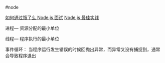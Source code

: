 #node

[如何通过饿了么 Node.js 面试](https://elemefe.github.io/node-interview/#/sections/zh-cn/)
[Node.js 最佳实践](https://github.com/i0natan/nodebestpractices/blob/master/README.chinese.md)

进程— 资源分配的最小单位

线程— 程序执行的最小单位

事件循环： 当程序运行发生错误的时候回抛出异常，而异常又没有捕捉到，通常会导致程序退出
